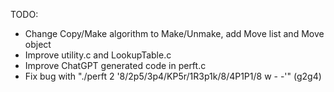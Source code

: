 TODO:

- Change Copy/Make algorithm to Make/Unmake, add Move list and Move object
- Improve utility.c and LookupTable.c
- Improve ChatGPT generated code in perft.c
- Fix bug with "./perft 2 '8/2p5/3p4/KP5r/1R3p1k/8/4P1P1/8 w - -'" (g2g4)
